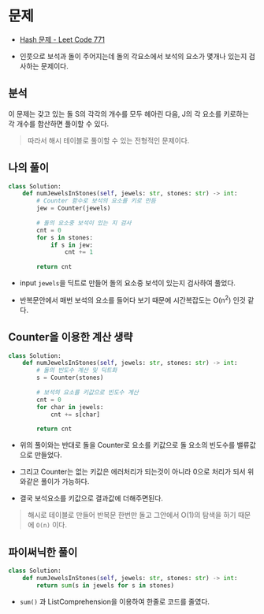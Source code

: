 # 문제

- [Hash 문제 - Leet Code 771](https://leetcode.com/problems/jewels-and-stones/)

- 인풋으로 보석과 돌이 주어지는데 돌의 각요소에서 보석의 요소가 몇개나 있는지 검사하는 문제이다.

## 분석

이 문제는 갖고 있는 돌 S의 각각의 개수를 모두 헤아린 다음, J의 각 요소를 키로하는 각 개수를 합산하면 풀이할 수 있다. 

> 따라서 해시 테이블로 풀이할 수 있는 전형적인 문제이다.

## 나의 풀이
```python
class Solution:
    def numJewelsInStones(self, jewels: str, stones: str) -> int:
        # Counter 함수로 보석의 요소를 키로 만듬
        jew = Counter(jewels)
        
        # 돌의 요소중 보석이 있는 지 검사
        cnt = 0
        for s in stones:
            if s in jew:
                cnt += 1
                
        return cnt
```

- input `jewels`을 딕트로 만들어 돌의 요소중 보석이 있는지 검사하여 풀었다.

- 반복문안에서 매번 보석의 요소를 들어다 보기 때문에 시간복잡도는 O(n<sup>2</sup>) 인것 같다.



## Counter을 이용한 계산 생략

```python
class Solution:
    def numJewelsInStones(self, jewels: str, stones: str) -> int:
        # 돌의 빈도수 계산 및 딕트화
        s = Counter(stones)
        
        # 보석의 요소를 키값으로 빈도수 계산
        cnt = 0
        for char in jewels:
            cnt += s[char]
                
        return cnt
```

- 위의 풀이와는 반대로 돌을 Counter로 요소를 키값으로 돌 요소의 빈도수를 밸류값으로 만들었다.

- 그리고 Counter는 없는 키값은 에러처리가 되는것이 아니라 0으로 처리가 되서 위와같은 풀이가 가능하다.

- 결국 보석요소를 키값으로 결과값에 더해주면된다.

> 해시로 테이블로 만들어 반복문 한번만 돌고 그안에서 O(1)의 탐색을 하기 때문에 `O(n)` 이다.


## 파이써닉한 풀이

```python
class Solution:
    def numJewelsInStones(self, jewels: str, stones: str) -> int:
        return sum(s in jewels for s in stones)
```

- `sum()` 과 ListComprehension을 이용하여 한줄로 코드를 줄였다.